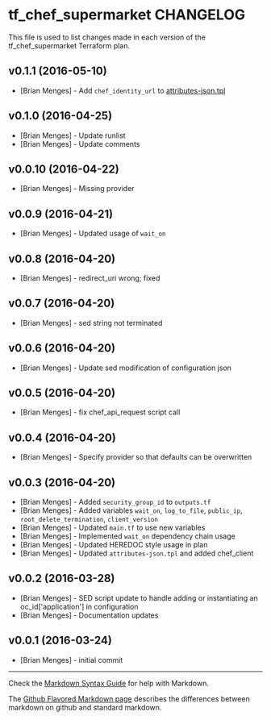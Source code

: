 tf_chef_supermarket CHANGELOG
=============================

This file is used to list changes made in each version of the tf_chef_supermarket Terraform plan.

v0.1.1 (2016-05-10)
-------------------
- [Brian Menges] - Add `chef_identity_url` to [attributes-json.tpl](files/attributes-json.tpl)

v0.1.0 (2016-04-25)
-------------------
- [Brian Menges] - Update runlist
- [Brian Menges] - Update comments

v0.0.10 (2016-04-22)
-------------------
- [Brian Menges] - Missing provider

v0.0.9 (2016-04-21)
-------------------
- [Brian Menges] - Updated usage of `wait_on`

v0.0.8 (2016-04-20)
-------------------
- [Brian Menges] - redirect_uri wrong; fixed

v0.0.7 (2016-04-20)
-------------------
- [Brian Menges] - sed string not terminated

v0.0.6 (2016-04-20)
-------------------
- [Brian Menges] - Update sed modification of configuration json

v0.0.5 (2016-04-20)
-------------------
- [Brian Menges] - fix chef_api_request script call

v0.0.4 (2016-04-20)
-------------------
- [Brian Menges] - Specify provider so that defaults can be overwritten

v0.0.3 (2016-04-20)
-------------------
- [Brian Menges] - Added `security_group_id` to `outputs.tf`
- [Brian Menges] - Added variables `wait_on`, `log_to_file`, `public_ip`, `root_delete_termination`, `client_version`
- [Brian Menges] - Updated `main.tf` to use new variables
- [Brian Menges] - Implemented `wait_on` dependency chain usage
- [Brian Menges] - Updated HEREDOC style usage in plan
- [Brian Menges] - Updated `attributes-json.tpl` and added chef_client

v0.0.2 (2016-03-28)
-------------------
- [Brian Menges] - SED script update to handle adding or instantiating an oc_id['application'] in configuration
- [Brian Menges] - Documentation updates

v0.0.1 (2016-03-24)
-------------------
- [Brian Menges] - initial commit

- - -
Check the [Markdown Syntax Guide](http://daringfireball.net/projects/markdown/syntax) for help with Markdown.

The [Github Flavored Markdown page](http://github.github.com/github-flavored-markdown/) describes the differences between markdown on github and standard markdown.
